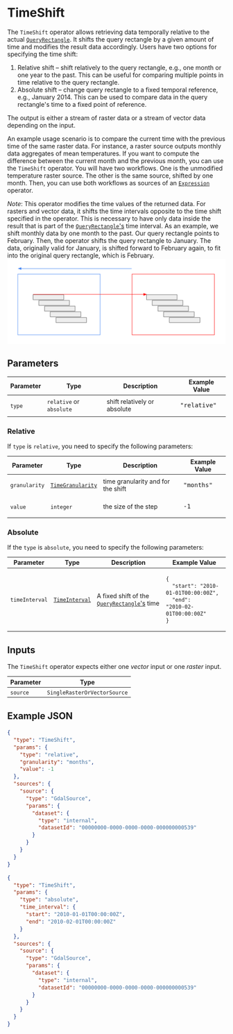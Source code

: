 # TimeShift

The `TimeShift` operator allows retrieving data temporally relative to the actual [`QueryRectangle`](./../datatypes/queryrectangle.md).
It shifts the query rectangle by a given amount of time and modifies the result data accordingly.
Users have two options for specifying the time shift:

1. Relative shift – shift relatively to the query rectangle, e.g., one month or one year to the past.
   This can be useful for comparing multiple points in time relative to the query rectangle.
2. Absolute shift – change query rectangle to a fixed temporal reference, e.g., January 2014.
   This can be used to compare data in the query rectangle's time to a fixed point of reference.

The output is either a stream of raster data or a stream of vector data depending on the input.

An example usage scenario is to compare the current time with the previous time of the same raster data.
For instance, a raster source outputs monthly data aggregates of mean temperatures.
If you want to compute the difference between the current month and the previous month, you can use the `TimeShift` operator.
You will have two workflows.
One is the unmodified temperature raster source.
The other is the same source, shifted by one month.
Then, you can use both workflows as sources of an [`Expression`](./expression.md) operator.

_Note_: This operator modifies the time values of the returned data.
For rasters and vector data, it shifts the time intervals opposite to the time shift specified in the operator.
This is necessary to have only data inside the result that is part of the [`QueryRectangle`'s](./../datatypes/queryrectangle.md) time interval.
As an example, we shift monthly data by one month to the past.
Our query rectangle points to February.
Then, the operator shifts the query rectangle to January.
The data, originally valid for January, is shifted forward to February again, to fit into the original query rectangle, which is February.
![Time Shift](../images/time-shift-explanation.png)

## Parameters

| Parameter | Type                     | Description                  | Example Value         |
| --------- | ------------------------ | ---------------------------- | --------------------- |
| `type`    | `relative` or `absolute` | shift relatively or absolute | <pre>"relative"</pre> |

### Relative

If `type` is `relative`, you need to specify the following parameters:

| Parameter     | Type                                        | Description                        | Example Value       |
| ------------- | ------------------------------------------- | ---------------------------------- | ------------------- |
| `granularity` | [`TimeGranularity`](/datatypes/timestep.md) | time granularity and for the shift | <pre>"months"</pre> |
| `value`       | `integer`                                   | the size of the step               | <pre>-1</pre>       |

### Absolute

If the `type` is `absolute`, you need to specify the following parameters:

| Parameter      | Type                                         | Description                                                                      | Example Value                                                                                                               |
| -------------- | -------------------------------------------- | -------------------------------------------------------------------------------- | --------------------------------------------------------------------------------------------------------------------------- |
| `timeInterval` | [`TimeInterval`](/datatypes/timeinterval.md) | A fixed shift of the [`QueryRectangle`'s](./../datatypes/queryrectangle.md) time | <pre><code>{<br>&nbsp;&nbsp;"start": "2010-01-01T00:00:00Z",<br>&nbsp;&nbsp;"end": "2010-02-01T00:00:00Z"<br>}</code></pre> |

## Inputs

The `TimeShift` operator expects either one _vector_ input or one _raster_ input.

| Parameter | Type                         |
| --------- | ---------------------------- |
| `source`  | `SingleRasterOrVectorSource` |

## Example JSON

```json
{
  "type": "TimeShift",
  "params": {
    "type": "relative",
    "granularity": "months",
    "value": -1
  },
  "sources": {
    "source": {
      "type": "GdalSource",
      "params": {
        "dataset": {
          "type": "internal",
          "datasetId": "00000000-0000-0000-0000-000000000539"
        }
      }
    }
  }
}
```

```json
{
  "type": "TimeShift",
  "params": {
    "type": "absolute",
    "time_interval": {
      "start": "2010-01-01T00:00:00Z",
      "end": "2010-02-01T00:00:00Z"
    }
  },
  "sources": {
    "source": {
      "type": "GdalSource",
      "params": {
        "dataset": {
          "type": "internal",
          "datasetId": "00000000-0000-0000-0000-000000000539"
        }
      }
    }
  }
}
```
